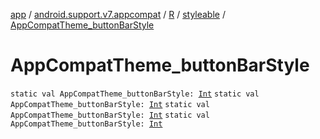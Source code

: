 [app](../../../index.md) / [android.support.v7.appcompat](../../index.md) / [R](../index.md) / [styleable](index.md) / [AppCompatTheme_buttonBarStyle](.)

# AppCompatTheme_buttonBarStyle

`static val AppCompatTheme_buttonBarStyle: `[`Int`](https://kotlinlang.org/api/latest/jvm/stdlib/kotlin/-int/index.html)
`static val AppCompatTheme_buttonBarStyle: `[`Int`](https://kotlinlang.org/api/latest/jvm/stdlib/kotlin/-int/index.html)
`static val AppCompatTheme_buttonBarStyle: `[`Int`](https://kotlinlang.org/api/latest/jvm/stdlib/kotlin/-int/index.html)
`static val AppCompatTheme_buttonBarStyle: `[`Int`](https://kotlinlang.org/api/latest/jvm/stdlib/kotlin/-int/index.html)